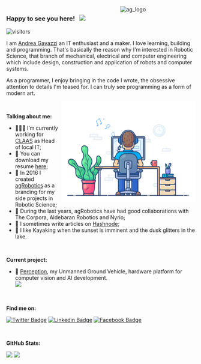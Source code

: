 <img align="right" src="https://github.com/andreagavazzi/ag_perception/blob/main/assets/ag_logo.jpg" alt="ag_logo" width="200"/>  

### Happy to see you here! &nbsp; <img src="https://media.giphy.com/media/hvRJCLFzcasrR4ia7z/giphy.gif" width="25px">
![visitors](https://visitor-badge.laobi.icu/badge?page_id=https://github.com/andreagavazzi)

I am [Andrea Gavazzi](https://github.com/andreagavazzi) an IT enthusiast and a maker. I love learning, building and programming. That's basically the reason why I'm interested in Robotic Science, that branch of mechanical, electrical and computer engineering which include design, construction and application of robots and computer systems.

As a programmer, I enjoy bringing in the code I wrote, the obsessive attention to details I'm teased for. I can truly see programming as a form of modern art. 

<img align="right" alt="GIF" src="https://github.com/andreagavazzi/andreagavazzi/blob/main/02.gif?raw=true" width="358" height="268" />
  
</br>

**Talking about me:**

- 👨🏻‍💻 I’m currently working for [CLAAS](https://www.claas.it) as Head of local IT;
- 📝 You can download my resume [here](https://github.com/andreagavazzi/Curriculum/blob/main/AndreaGavazzi_CV_IT.pdf);
- 🚀 In 2016 I created [agRobotics]() as a branding for my side projects in Robotic Science;
- 🤝 During the last years, agRobotics have had good collaborations with The Corpora, Aldebaran Robotics and Nyrio;
- 📝 I sometimes write articles on [Hashnode](https://hashnode.com/@andreagavazzi);
- 🚣 I like Kayaking when the sunset is imminent and the dusk glitters in the lake.

</br>

**Current project:**  
- :pushpin: [Perception](https://github.com/andreagavazzi/ag_perception), my Unmanned Ground Vehicle, hardware platform for computer vision and AI development.  
[<img src="https://github.com/andreagavazzi/ag_perception/blob/main/assets/banner_Perception_1.png" width="600"/>](https://github.com/andreagavazzi/ag_perception)

</br>

**Find me on:**

[![Twitter Badge](https://img.shields.io/badge/-Twitter-00acee?style=flat-square&logo=Twitter&logoColor=white)](https://twitter.com/andreagavazzi)
[![Linkedin Badge](https://img.shields.io/badge/-LinkedIn-0e76a8?style=flat-square&logo=Linkedin&logoColor=white)](https://linkedin.com/in/andreagavazzi)
[![Facebook Badge](https://img.shields.io/badge/-Facebook-0088cc?style=flat-square&logo=FAcebook&logoColor=white)](https://www.facebook.com/andrea.gavazzi.3)


</br>

**GitHub Stats:**

<p>
  <img height="180em" src="https://github-readme-stats.vercel.app/api?username=andreagavazzi&show_icons=true&hide_border=true&&count_private=true=true" />
   <img height="180em" src="https://github-readme-stats.vercel.app/api/top-langs/?username=andreagavazzi&exclude_repo=KNN-Image-Classification&show_icons=true&hide_border=true&layout=compact&langs_count=8"/>
</p>
